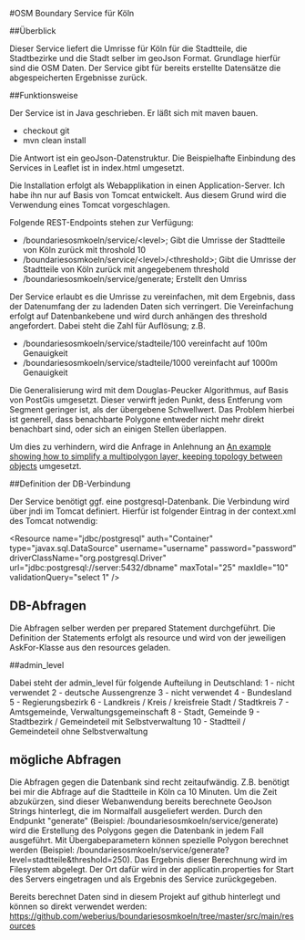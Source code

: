 #OSM Boundary Service für Köln

##Überblick

Dieser Service liefert die Umrisse für Köln für die Stadtteile, die Stadtbezirke und die Stadt selber im geoJson Format. Grundlage hierfür sind die OSM Daten. Der Service gibt für bereits erstellte Datensätze die abgespeicherten Ergebnisse zurück. 

##Funktionsweise

Der Service ist in Java geschrieben. Er läßt sich mit maven bauen.
- checkout git
- mvn clean install

Die Antwort ist ein geoJson-Datenstruktur. Die Beispielhafte Einbindung des Services in Leaflet ist in index.html umgesetzt.

Die Installation erfolgt als Webapplikation in einen Application-Server. Ich habe ihn nur auf Basis von Tomcat entwickelt. Aus diesem Grund wird die Verwendung eines Tomcat vorgeschlagen. 

Folgende REST-Endpoints stehen zur Verfügung:
- /boundariesosmkoeln/service/&lt;level&gt;; Gibt die Umrisse der Stadtteile von Köln zurück mit throshold 10
- /boundariesosmkoeln/service/&lt;level&gt;/&lt;threshold&gt;; Gibt die Umrisse der Stadtteile von Köln zurück mit angegebenem threshold 
- /boundariesosmkoeln/service/generate; Erstellt den Umriss

Der Service erlaubt es die Umrisse zu vereinfachen, mit dem Ergebnis, dass der Datenumfang der zu ladenden Daten sich verringert. Die Vereinfachung erfolgt auf Datenbankebene und wird durch anhängen des threshold angefordert. Dabei steht die Zahl für Auflösung; z.B.
- /boundariesosmkoeln/service/stadteile/100 vereinfacht auf 100m Genauigkeit
- /boundariesosmkoeln/service/stadteile/1000 vereinfacht auf 1000m Genauigkeit

Die Generalisierung wird mit dem Douglas-Peucker Algorithmus, auf Basis von PostGis umgesetzt. Dieser verwirft jeden Punkt, dess Entferung vom Segment geringer ist, als der übergebene Schwellwert. Das Problem hierbei ist generell, dass benachbarte Polygone entweder nicht mehr direkt benachbart sind, oder sich an einigen Stellen überlappen.

Um dies zu verhindern, wird die Anfrage in Anlehnung an [An example showing how to simplify a multipolygon layer, keeping topology between objects](https://trac.osgeo.org/postgis/wiki/UsersWikiSimplifyPreserveTopology) umgesetzt.

##Definition der DB-Verbindung

Der Service benötigt ggf. eine postgresql-Datenbank. Die Verbindung wird über jndi im Tomcat definiert. Hierfür ist folgender Eintrag in der context.xml des Tomcat notwendig:

&lt;Resource 
	name="jdbc/postgresql" 
	auth="Container" 
	type="javax.sql.DataSource"
	username="username" 
	password="password" 
	driverClassName="org.postgresql.Driver"
	url="jdbc:postgresql://server:5432/dbname" 
	maxTotal="25" 
	maxIdle="10"
	validationQuery="select 1" /&gt;

## DB-Abfragen

Die Abfragen selber werden per prepared Statement durchgeführt. Die Definition der Statements erfolgt als resource und wird von der jeweiligen AskFor-Klasse aus den resources geladen. 

##admin_level

Dabei steht der admin_level für folgende Aufteilung in Deutschland:
1 - nicht verwendet
2 - deutsche Aussengrenze
3 - nicht verwendet
4 - Bundesland
5 - Regierungsbezirk
6 - Landkreis / Kreis / kreisfreie Stadt / Stadtkreis 
7 - Amtsgemeinde, Verwaltungsgemeinschaft
8 - Stadt, Gemeinde
9 - Stadtbezirk / Gemeindeteil mit Selbstverwaltung 
10 - Stadtteil / Gemeindeteil ohne Selbstverwaltung

## mögliche Abfragen

Die Abfragen gegen die Datenbank sind recht zeitaufwändig. Z.B. benötigt bei mir die Abfrage auf die Stadtteile in Köln ca 10 Minuten. Um die Zeit abzukürzen, sind dieser Webanwendung bereits berechnete GeoJson Strings hinterlegt, die im Normalfall ausgeliefert werden. Durch den Endpunkt "generate" (Beispiel: /boundariesosmkoeln/service/generate) wird die Erstellung des Polygons gegen die Datenbank in jedem Fall ausgeführt. Mit Übergabeparametern können spezielle Polygon berechnet werden (Beispiel: /boundariesosmkoeln/service/generate?level=stadtteile&threshold=250). Das Ergebnis dieser Berechnung wird im Filesystem abgelegt. Der Ort dafür wird in der applicatin.properties for Start des Servers eingetragen und als Ergebnis des Service zurückgegeben.

Bereits berechnet Daten sind in diesem Projekt auf github hinterlegt und können so direkt verwendet werden: https://github.com/weberius/boundariesosmkoeln/tree/master/src/main/resources
